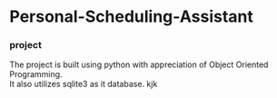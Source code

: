 # Personal-Scheduling-Assistant
### project 

The project is built using python with appreciation of Object Oriented Programming.<br />
It also utilizes sqlite3 as it database.
kjk
